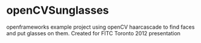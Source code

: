 openCVSunglasses
================

openframeworks example project using openCV haarcascade to find faces and put glasses on them. Created for FITC Toronto 2012 presentation